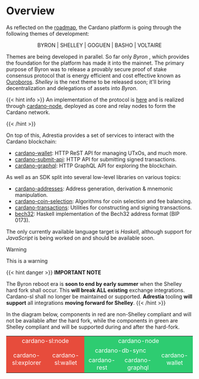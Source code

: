 # Overview

As reflected on the [roadmap][roadmap], the Cardano platform is going through the following themes of development:

<p style="text-align: center">
BYRON | SHELLEY | GOGUEN | BASHO | VOLTAIRE 
</p>

Themes are being developed in parallel. So far only _Byron_ , which provides the foundation for the platform has made it into the mainnet. The primary purpose of Byron was to release a provably secure proof of stake consensus protocol that is energy efficient and cost effective known as [Ouroboros][ouroboros]. _Shelley_ is the next theme to be released soon; it'll bring decentralization and delegations of assets into _Byron_.

{{< hint info >}}
An implementation of the protocol is [here][ouroboros-network] and is realized through [cardano-node][cardano-node], deployed as core and relay nodes to form the Cardano network.

[ouroboros-network]: https://github.com/input-output-hk/ouroboros-network
[cardano-node]: https://github.com/input-output-hk/cardano-node
{{< /hint >}}

On top of this, Adrestia provides a set of services to interact with the Cardano blockchain:

- [cardano-wallet][cardano-wallet]: HTTP ReST API for managing UTxOs, and much more.
- [cardano-submit-api][cardano-rest]: HTTP API for submitting signed transactions.
- [cardano-graphql][cardano-graphql]: HTTP GraphQL API for exploring the blockchain.

As well as an SDK split into several low-level libraries on various topics:

- [cardano-addresses][cardano-addresses]: Address generation, derivation &  mnemonic manipulation.
- [cardano-coin-selection][cardano-coin-selection]: Algorithms for coin selection and fee balancing.
- [cardano-transactions][cardano-transactions]: Utilities for constructing and signing transactions.
- [bech32][bech32]: Haskell implementation of the Bech32 address format (BIP 0173). 

The only currently available language target is _Haskell_, although support for _JavaScript_ is being worked on and should be available soon. 

>[!WARNING]
>This is a warning

{{< hint danger >}}
**IMPORTANT NOTE**

The Byron reboot era is **soon to end by early summer** when the Shelley hard fork shall occur. This **will break ALL existing** exchange integrations. Cardano-sl shall no longer be maintained or supported. **Adrestia** tooling **will support** all integrations **moving forward for Shelley**.
{{< /hint >}}

In the diagram below, components in red are non-Shelley compliant and will not be available after the hard fork, while the components in green are Shelley compliant and will be supported during and after the hard-fork.

<table style="text-align: center; color: #ffffff;">
  <tr>
    <td colspan=2 style="background: #e74c3c;">cardano-sl:node</td>
    <td colspan=3 style="background: #2ecc71;">cardano-node</td>
  </tr>
  <tr>
    <td rowspan=2 style="background: #e74c3c;">cardano-sl:explorer</td>
    <td rowspan=2 style="background: #e74c3c;">cardano-sl:wallet</td>
    <td colspan=2 style="background: #2ecc71;">cardano-db-sync</td>
    <td rowspan=2 style="background: #2ecc71;">cardano-wallet</td>
  </tr>
  <tr>
    <td style="background: #2ecc71;">cardano-rest</td>
    <td style="background: #2ecc71;">cardano-graphql</td>
  </tr>
</table>

[roadmap]: https://cardanoroadmap.com/en/
[ouroboros]: https://iohk.io/en/research/library/papers/ouroboros-praosan-adaptively-securesemi-synchronous-proof-of-stake-protocol/

[cardano-wallet]: https://github.com/input-output-hk/cardano-wallet
[cardano-rest]: https://github.com/input-output-hk/cardano-rest
[cardano-graphql]: https://github.com/input-output-hk/cardano-graphql
[cardano-coin-selection]: https://github.com/input-output-hk/cardano-coin-selection
[cardano-addresses]: https://github.com/input-output-hk/cardano-addresses
[cardano-transactions]: https://github.com/input-output-hk/cardano-transactions
[bech32]: https://github.com/input-output-hk/bech32
